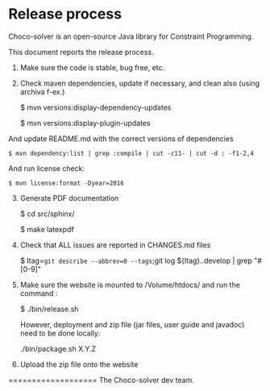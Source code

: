 Release process
===============

Choco-solver is an open-source Java library for Constraint Programming.

This document reports the release process.

1. Make sure the code is stable, bug free, etc.

2. Check maven dependencies, update if necessary, and clean also (using archiva f-ex.)

    $ mvn versions:display-dependency-updates

    $ mvn versions:display-plugin-updates

And update README.md with the correct versions of dependencies

    $ mvn dependency:list | grep :compile | cut -c11- | cut -d : -f1-2,4

And run license check:

    $ mvn license:format -Dyear=2016

3. Generate PDF documentation

    $ cd src/sphinx/

    $ make latexpdf

4. Check that ALL issues are reported in CHANGES.md files

    $ ltag=`git describe --abbrev=0 --tags`;git log ${ltag}..develop | grep "#[0-9]"

5. Make sure the website is mounted to /Volume/htdocs/ and run the command :

    $ ./bin/release.sh

    However, deployment and zip file (jar files, user guide and javadoc) need to be done locally:

    ./bin/package.sh X.Y.Z

6. Upload the zip file onto the website

===================
The Choco-solver dev team.


